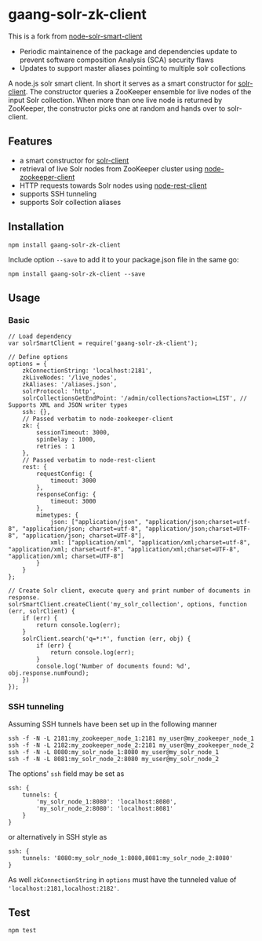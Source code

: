 gaang-solr-zk-client
======================

This is a fork from  [node-solr-smart-client](https://github.com/jijordre/node-solr-smart-client)
* Periodic maintainence of the package and dependencies update to prevent software composition Analysis (SCA) security flaws
* Updates to support master aliases pointing to multiple solr collections

A node.js solr smart client. In short it serves as a smart constructor for [solr-client](https://github.com/lbdremy/solr-node-client). The constructor queries a ZooKeeper
ensemble for live nodes of the input Solr collection. When more than one live node is returned by ZooKeeper, the constructor picks one at random and hands over to solr-client.

Features
--------

* a smart constructor for [solr-client](https://github.com/lbdremy/solr-node-client)
* retrieval of live Solr nodes from ZooKeeper cluster using [node-zookeeper-client](https://github.com/alexguan/node-zookeeper-client)
* HTTP requests towards Solr nodes using [node-rest-client](https://github.com/aacerox/node-rest-client)
* supports SSH tunneling
* supports Solr collection aliases

Installation
------------

    npm install gaang-solr-zk-client
    
Include option `--save` to add it to your package.json file in the same go:

    npm install gaang-solr-zk-client --save
    
Usage
-----

### Basic

    // Load dependency
    var solrSmartClient = require('gaang-solr-zk-client');
    
    // Define options
    options = {
        zkConnectionString: 'localhost:2181',
        zkLiveNodes: '/live_nodes',
        zkAliases: '/aliases.json',
        solrProtocol: 'http',
        solrCollectionsGetEndPoint: '/admin/collections?action=LIST', // Supports XML and JSON writer types
        ssh: {},
        // Passed verbatim to node-zookeeper-client
        zk: {
            sessionTimeout: 3000,
            spinDelay : 1000,
            retries : 1
        },
        // Passed verbatim to node-rest-client
        rest: {
            requestConfig: {
                timeout: 3000
            },
            responseConfig: {
                timeout: 3000
            },
            mimetypes: {
                json: ["application/json", "application/json;charset=utf-8", "application/json; charset=utf-8", "application/json;charset=UTF-8", "application/json; charset=UTF-8"],
                xml: ["application/xml", "application/xml;charset=utf-8", "application/xml; charset=utf-8", "application/xml;charset=UTF-8", "application/xml; charset=UTF-8"]
            }
        }
    };
    
    // Create Solr client, execute query and print number of documents in response.
    solrSmartClient.createClient('my_solr_collection', options, function (err, solrClient) {
        if (err) {
            return console.log(err);
        }
        solrClient.search('q=*:*', function (err, obj) {
            if (err) {
                return console.log(err);
            }
            console.log('Number of documents found: %d', obj.response.numFound);
        })
    });
    
### SSH tunneling

Assuming SSH tunnels have been set up in the following manner

    ssh -f -N -L 2181:my_zookeeper_node_1:2181 my_user@my_zookeeper_node_1
    ssh -f -N -L 2182:my_zookeeper_node_2:2181 my_user@my_zookeeper_node_2
    ssh -f -N -L 8080:my_solr_node_1:8080 my_user@my_solr_node_1
    ssh -f -N -L 8081:my_solr_node_2:8080 my_user@my_solr_node_2
    
The options' `ssh` field may be set as

    ssh: {
        tunnels: {
            'my_solr_node_1:8080': 'localhost:8080',
            'my_solr_node_2:8080': 'localhost:8081'
        }
    }

or alternatively in SSH style as

    ssh: {
        tunnels: '8080:my_solr_node_1:8080,8081:my_solr_node_2:8080'
    }
    
As well `zkConnectionString` in `options` must have the tunneled value of `'localhost:2181,localhost:2182'`.
    
Test
----

    npm test
